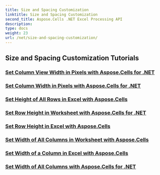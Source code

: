 ```yaml
---
title: Size and Spacing Customization
linktitle: Size and Spacing Customization
second_title: Aspose.Cells .NET Excel Processing API
description: 
type: docs
weight: 23
url: /net/size-and-spacing-customization/
---
```


## Size and Spacing Customization Tutorials
### [Set Column View Width in Pixels with Aspose.Cells for .NET](./setting-column-view-width/)
### [Set Column Width in Pixels with Aspose.Cells for .NET](./setting-column-width/)
### [Set Height of All Rows in Excel with Aspose.Cells](./setting-height-of-all-rows/)
### [Set Row Height in Worksheet with Aspose.Cells for .NET](./setting-height-of-all-rows-in-worksheet/)
### [Set Row Height in Excel with Aspose.Cells](./setting-height-of-row/)
### [Set Width of All Columns in Worksheet with Aspose.Cells](./setting-width-of-all-columns-in-worksheet/)
### [Set Width of a Column in Excel with Aspose.Cells](./setting-width-of-column/)
### [Set Width of All Columns with Aspose.Cells for .NET](./setting-width-of-all-columns/)